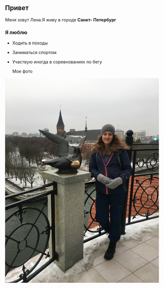 ## Привет 
Меня зовут Лена.Я живу в городе **Санкт- Петербург**

### Я люблю

- Ходить в походы 
- Заниматься спортом
- Участвую иногда в соревнованиях по бегу 
  
  Мое фото
  
![image](https://github.com/ElenaAnanich/-/blob/main/IMG_3505.JPG)



